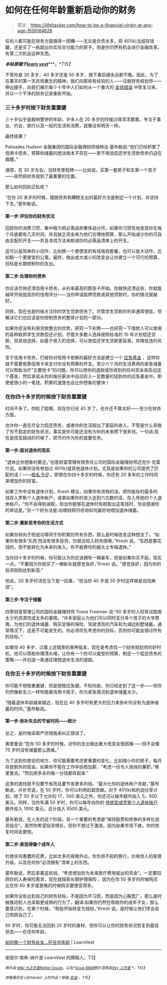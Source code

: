 # 如何在任何年龄重新启动你的财务

> 原文：<https://lifehacker.com/how-to-be-a-financial-virgin-at-any-age-1556184628>

任何人都可能在财务方面搞得一团糟——无论是负债太多，把 401(k)当成存钱罐，还是买了一栋超出你实际支付能力的房子。但是你仍然有机会进行金融改革。有第二次机会这种东西。



***本帖原载于***[***learn vest***](http://www.learnvest.com/2014/03/how-to-be-a-financial-virgin-again-at-any-age/)***。**T15】*

不管你是 30 多岁、40 多岁还是 50 多岁，按下重启键永远都不晚。因此，为了在春天的第一天庆祝重生的精神，我们向那些有经验的人——注册财务规划师——伸出援手，向我们展示每个十年中人们如何从一个重大的 [金钱错误](http://www.learnvest.com/knowledge-center/the-13-biggest-money-mistakes-people-make-and-how-to-avoid-them/) 中恢复过来，并以一个干净的财务记录重新开始。

### 三十多岁时按下财务重置键

三十岁似乎是敲响警钟的年龄。许多人在 20 多岁的时候过得浑浑噩噩，专注于事业、约会、旅行以及一般的生活和消费，就像没有明天一样。

最终结果？

Palisades Hudson 金融集团的国际金融理财师梅林达·基布勒说:“他们已经积累了信用卡债务，预算和储蓄的想法根本不存在——更不用说偿还学生贷款债务仍迫在眉睫。”

通常，在 30 岁左右，当财务里程碑——比如说，买第一套房子和生第一个孩子——突然把财务提到了最重要的位置。

那么如何回到正轨呢？

“在你 20 多岁的时候，摆脱债务和糟糕支出的最好方法是制定一个计划，并坚持下去，”基布勒说。

#### 第一步:评估你的财务状况

回顾你的消费习惯，集中精力把必需品和奢侈品分开。如果你习惯性地发现你在每个月底都有几天时间，并且缺乏资金来为他们合理地预算，那么开始减少你的可自由支配的开支——并且寻找方法来削减你的必需品清单上的开支。

这可以是简单的小动作，比如换一个更便宜的有线电视套餐，也可以是大动作，比如租一个更便宜的公寓。最终，做出或大或小的改变会让你建立一个可行的预算，目标是长期控制你的支出。

#### 第二步:处理你的债务

你应该尽快还清信用卡债务，从利率最高的那张卡开始。你越快还清这些，你就能越早开始提高你的信用评分——当你申请抵押贷款或其他贷款时，你的情况就越好。

同样，现在也是时候关注你的学生贷款债务了。尽管学生贷款的利率通常很低，但解决它们也应该是你控制债务的整体计划的一部分。

如果你还没有利用贷款整合的优势，研究一下利弊——也研究一下借款人可以使用的各种联邦学生贷款偿还计划。尽管大多数人选择按照标准的 10 年计划偿还贷款，但其他选择，如基于收入的选择，可以使偿还学生贷款更容易，并降低违约风险。

至于信用卡债务，打破你对信用卡依赖的最好方法是建立一个 [应急基金](http://www.learnvest.com/knowledge-center/7-reasons-you-need-an-emergency-fund/) ，这样你就不需要依靠信用卡来支付你没有预算的开支。至少六个月的生活费用的紧急储备可以帮助治疗“又要抢卡”的问题。你可以用你的退税或你收到的任何奖金来启动这个基金，然后承诺从你的每份薪水中自动存入一定数量的钱到你的应急基金中。即使是很小的一笔钱，积累的速度也会比你想象的要快！

### 在你四十多岁的时候按下财务重置键

时间不多了。你眨了眨眼，现在你已经 40 岁了，也许还不算太好——至少在财务方面。

也许你一直在尽全力偿还债务，或者你的生活超出了家庭的收入。不管是什么导致了你不稳定的财务状况，事实是你可能还没有为你的未来攒下很多钱。一句话:现在是改变路线的时候了，把节约作为你的首要任务。

#### 第一步:面对退休的现实

“退休比你想象的要近，”创意财富管理有限责任公司的国际金融理财师迈克尔·克雷什说。如果你没有参加过 401(k)或其他退休计划，尤其是如果你的公司提供了匹配的话！——[报名*今日*](http://lifehacker.com/everything-you-need-to-know-about-choosing-a-retirement-1456689559/all) 。即使在你四十多岁的时候，你还有 20 多年的工作时间来增加你的财富。

如果工作中没有退休计划，Kresh 建议，如果你有资格的话，把你能存的最多的钱存入罗斯个人退休帐户，或者如果你的收入达到六位数的话，存入传统的个人退休帐户。“你不会得到减税，但当你能够在退休时免税取出这笔钱时，你会感谢你的幸运星。”另一个好办法是:向理财顾问咨询如何最好地增加退休储蓄。

#### 第二步:重新思考你的生活方式

如果你倾向于把成功等同于你积累的所有东西，那么是时候改变这种想法了。“如果你有很多‘东西’而没有很多投资，你就会陷入财务困境，”Kresh 说。“东西是要花钱的，但不能转化为未来的收入。你不能靠你的披头士专辑退休。”

当你四十多岁的时候，你可能认为你应该拥有一辆豪车，但是如果你买不起，现实一点。“不要因为你刚买了一辆新车就感觉良好，”Kresh 说。"感觉良好，因为你的投资刚刚达到新高."

他说，20 多岁时活在当下是一回事，“但当你 40 岁或 50 岁时这样做是自找麻烦”。

#### 第三步:专注于储蓄

四季财富管理公司的国际金融理财师 Travis Freeman 说:“40 多岁的人经常试图用太少的资源完成太多的事情。“许多家庭认为他们可以同时支付多个孩子的大学费用、为他们的退休储蓄、购买足够的保险、驾驶漂亮的汽车和为湖边别墅储蓄。通常情况下，这是不可能发生的。你必须优先考虑你的目标，否则你可能会错过所有的目标。”

如果你 40 多岁，过着上述情景的某种版本，现在是考虑找一个财务规划师的好时机，他可以帮助你理清头绪，让你有一个你可以接受的预算，制定一个偿还债务的策略——并创造一条通往理想退休生活的道路。

### 在你五十多岁的时候按下财务重置键

你可能不想按重置键，而是想按应急键。不知何故，你已经走到了这一步——但你仍然像新生儿一样吮吸着信用卡瓶子，你为紧急情况和退休储蓄太少。

“随着退休年龄越来越近，现在比 40 多岁时有更大的压力来弥补你没有为退休储蓄的时间，”基布勒说。

#### 第一步:弥补失去的节省时间——统计

总之，是时候采取严厉措施来纠正错误了。

弗里曼说:“在你 50 多岁的时候，对你的支出做出重大改变会很困难——但不会像 75 岁时没有储蓄那么困难。”

为了达到你想去的地方，你可能需要考虑更重要的变化，比如缩小你的房子，每月存放额外的现金。如果你不能在工作中协商加薪，“考虑一份令人愉快的兼职，”弗里曼说。"然后把多余的每一分钱都存起来."

这里的底线是不仅要节省而且要节省更多的钱。“最大化你的退休账户贡献，”基布勒说，并补充说，在 50 岁时，你可以利用赶超贡献。对于 401(k)和利润分享计划，除了 50 岁以下允许的 17，500 美元之外，你还可以每年额外投入 5，500 美元。同样，当你年满 50 岁时，你可以每年向你的 [传统型或罗斯个人退休账户](http://www.learnvest.com/knowledge-center/which-is-right-for-you-traditional-ira-vs-roth-ira/) 额外投入 1000 美元，总计投入 6500 美元。

基布勒说，在人生的这个阶段，另一个重要的考虑是“保持股票和债券的多样化投资组合”。虽然你希望投资增长，但你不想过于激进，因为如果市场下跌，你的恢复时间会更短。

#### 第二步:表现得像个成年人

杜绝任何愚蠢的花费，比如太多的夜晚外出，你负担不起的旅行，价格惊人的家居升级，以及任何你“必须拥有”清单上的东西。

基布勒说，然后拿着这些钱，“考虑增加你为未来医疗费用留出的资金”。一定要回顾你的人寿保险需求，现在就探索长期护理保险 ，因为在你 50 多岁的时候购买比在你 60 多岁或更晚的时候购买要便宜得多。

如果你没有达到自己的财务目标，不是因为坏习惯，而是因为心胸宽广，那么是时候推动别人也采取更成熟的行为了。翻译:如果你仍然在帮助你的成年子女，那么要意识到，在某个时候，“帮助开始转变为授权，”Kresh 说，是时候让他们学会自己照顾自己了。

50 岁时，你可能无法回到 20 岁时的身材，但你可以让你的财务状况恢复到最佳状态——在任何年龄。

[如何做一个财务处女...在任何年龄](http://www.learnvest.com/2014/03/how-to-be-a-financial-virgin-again-at-any-age/) | LearnVest

* * *

谢丽尔·南希-纳什是 LearnVest 的撰稿人。T3】

<small>*照片由*</small> [<small>*Miki 大正天皇*</small>](https://www.flickr.com/photos/mujitra/5232270530/sizes/l)<small></small>*[<small>*Rafael Souza*</small>](https://www.flickr.com/photos/rafael-jeferson/8142758607/sizes/l)<small>*，以及*</small>[<small>*Doug 8888*</small>](https://www.flickr.com/photos/doug88888/3064351634/sizes/o/)<small>图片混搭自</small>[<small>*Eky 工作室*</small>](http://www.shutterstock.com/pic.mhtml?id=136342493&src=id) <small>*。*T51】</small>*

*<small>*想看看你在 Lifehacker 上的作品？邮箱*</small> [<small>*安迪*</small>](mailto:andy@lifehacker.com) <small>*。*T15】</small>*
